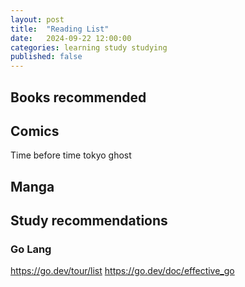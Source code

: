 ```yaml
---
layout: post
title:  "Reading List"
date:   2024-09-22 12:00:00
categories: learning study studying
published: false
---
```





## Books recommended


## Comics

Time before time
tokyo ghost

## Manga



## Study recommendations

### Go Lang

https://go.dev/tour/list
https://go.dev/doc/effective_go

